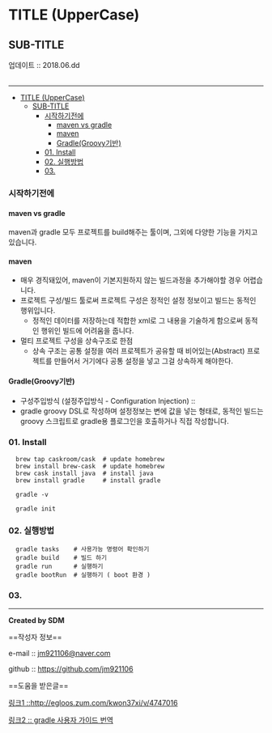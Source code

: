 # TITLE (UpperCase)
## SUB-TITLE
<div class="pull-right">  업데이트 :: 2018.06.dd </div><br>

---

<!-- @import "[TOC]" {cmd="toc" depthFrom=1 depthTo=6 orderedList=false} -->
<!-- code_chunk_output -->

* [TITLE (UpperCase)](#title-uppercase)
	* [SUB-TITLE](#sub-title)
		* [시작하기전에](#시작하기전에)
			* [maven vs gradle](#maven-vs-gradle)
			* [maven](#maven)
			* [Gradle(Groovy기반)](#gradlegroovy기반)
		* [01. Install](#01-install)
		* [02. 실행방법](#02-실행방법)
		* [03.](#03)

<!-- /code_chunk_output -->

### 시작하기전에

#### maven vs gradle
maven과 gradle 모두 프로젝트를 build해주는 툴이며, 그외에 다양한 기능을 가지고 있습니다.

#### maven
- 매우 경직돼있어, maven이 기본지원하지 않는 빌드과정을 추가해야할 경우 어렵습니다.
- 프로젝트 구성/빌드 툴로써 프로젝트 구성은 정적인 설정 정보이고 빌드는 동적인 행위입니다.
  - 정적인 데이터를 저장하는데 적합한 xml로 그 내용을 기술하게 함으로써 동적인 행위인 빌드에 어려움을 줍니다.
- 멀티 프로젝트 구성을 상속구조로 한점
  - 상속 구조는 공통 설정을 여러 프로젝트가 공유할 때 비어있는(Abstract) 프로젝트를 만들어서 거기에다 공통 설정을 넣고 그걸 상속하게 해야한다.

#### Gradle(Groovy기반)
- 구성주입방식 (설정주입방식 - Configuration Injection) ::
- gradle groovy DSL로 작성하며 설정정보는 변에 값을 넣는 형태로, 동적인 빌드는 groovy 스크립트로 gradle용 플로그인을 호출하거나 직접 작성합니다.


### 01. Install

```
  brew tap caskroom/cask  # update homebrew
  brew install brew-cask  # update homebrew
  brew cask install java  # install java
  brew install gradle     # install gradle
```

```
  gradle -v
```

```
  gradle init
```

### 02. 실행방법

```
  gradle tasks    # 사용가능 명령어 확인하기
  gradle build    # 빌드 하기
  gradle run      # 실행하기
  gradle bootRun  # 실행하기 ( boot 환경 )
```

### 03.


---

**Created by SDM**

==작성자 정보==

e-mail :: jm921106@naver.com

github :: https://github.com/jm921106

==도움을 받은글==

[링크1 ::http://egloos.zum.com/kwon37xi/v/4747016 ](http://egloos.zum.com/kwon37xi/v/4747016)

[링크2 :: gradle 사용자 가이드 번역 ](http://kwonnam.pe.kr/wiki/gradle)
